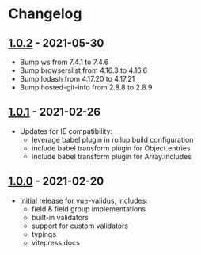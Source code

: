 # Changelog

## [1.0.2] - 2021-05-30

* Bump ws from 7.4.1 to 7.4.6
* Bump browserslist from 4.16.3 to 4.16.6
* Bump lodash from 4.17.20 to 4.17.21
* Bump hosted-git-info from 2.8.8 to 2.8.9

## [1.0.1] - 2021-02-26

* Updates for IE compatibility:
  * leverage babel plugin in rollup build configuration
  * include babel transform plugin for Object.entries
  * include babel transform plugin for Array.includes

## [1.0.0] - 2021-02-20

* Initial release for vue-validus, includes:
  * field & field group implementations
  * built-in validators
  * support for custom validators
  * typings
  * vitepress docs

[1.0.2]: https://github.com/dev-tavern/vue-validus/releases/tag/v1.0.2
[1.0.1]: https://github.com/dev-tavern/vue-validus/releases/tag/v1.0.1
[1.0.0]: https://github.com/dev-tavern/vue-validus/releases/tag/v1.0.0
